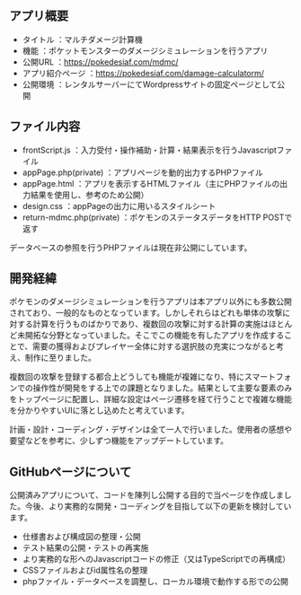 ## アプリ概要
* タイトル ：マルチダメージ計算機
* 機能 ：ポケットモンスターのダメージシミュレーションを行うアプリ
* 公開URL ：https://pokedesiaf.com/mdmc/
* アプリ紹介ページ ：https://pokedesiaf.com/damage-calculatorm/ 
* 公開環境 ：レンタルサーバーにてWordpressサイトの固定ページとして公開

## ファイル内容
* frontScript.js ：入力受付・操作補助・計算・結果表示を行うJavascriptファイル
* appPage.php(private) ：アプリページを動的出力するPHPファイル
* appPage.html ：アプリを表示するHTMLファイル（主にPHPファイルの出力結果を使用し、参考のため公開）
* design.css ：appPageの出力に用いるスタイルシート
* return-mdmc.php(private) ：ポケモンのステータスデータをHTTP POSTで返す

データベースの参照を行うPHPファイルは現在非公開にしています。

## 開発経緯
ポケモンのダメージシミュレーションを行うアプリは本アプリ以外にも多数公開されており、一般的なものとなっています。しかしそれらはどれも単体の攻撃に対する計算を行うものばかりであり、複数回の攻撃に対する計算の実施はほとんど未開拓な分野となっていました。そこでこの機能を有したアプリを作成することで、需要の獲得およびプレイヤー全体に対する選択肢の充実につながると考え、制作に至りました。  

複数回の攻撃を登録する都合上どうしても機能が複雑になり、特にスマートフォンでの操作性が開発をする上での課題となりました。結果として主要な要素のみをトップページに配置し、詳細な設定はページ遷移を経て行うことで複雑な機能を分かりやすいUIに落とし込めたと考えています。  

計画・設計・コーディング・デザインは全て一人で行いました。使用者の感想や要望などを参考に、少しずつ機能をアップデートしています。

## GitHubページについて
公開済みアプリについて、コードを陳列し公開する目的で当ページを作成しました。今後、より実務的な開発・コーディングを目指して以下の更新を検討しています。
* 仕様書および構成図の整理・公開
* テスト結果の公開・テストの再実施
* より実務的な形へのJavascriptコードの修正（又はTypeScriptでの再構成）
* CSSファイルおよびid属性名の整理
* phpファイル・データベースを調整し、ローカル環境で動作する形での公開
